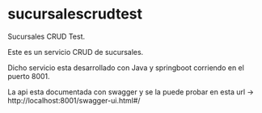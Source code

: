# sucursalescrudtest
Sucursales CRUD Test.

Este es un servicio CRUD de sucursales.

Dicho servicio esta desarrollado con Java y springboot corriendo en el puerto 8001.

La api esta documentada con swagger y se la puede probar en esta url -> http://localhost:8001/swagger-ui.html#/

